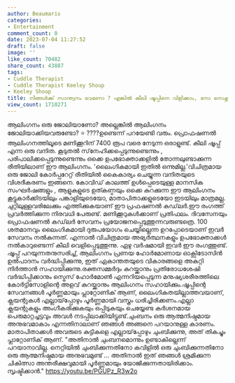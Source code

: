 ```yaml
---
author: Beaumaris
categories:
- Entertainment
comment_count: 0
date: 2023-07-04 11:27:52
draft: false
image: ''
like_count: 70482
share_count: 43887
tags:
- Cuddle Therapist
- Cuddle Therapist Keeley Shoup
- Keeley Shoup
title: നിങ്ങൾക്ക് സാന്ത്വനം വേണോ ? എങ്കിൽ കീലി ഷൂപ്പിനെ വിളിക്കാം, നോ സെക്സ് !
view_count: 1710271
---
```


ആലിംഗനം ഒരു ജോലിയാണോ? അല്ലെങ്കില്‍ ആലിംഗനം ജോലിയാക്കിയവരുണ്ടോ? ⭐ ????ഉണ്ടെന്ന് പറയേണ്ടി വരും. പ്രൊഫഷണല്‍ ആലിംഗനത്തിലൂടെ മണിക്കൂറിന് 7400 രൂപ വരെ നേടുന്ന ഒരാളുണ്ട്. കീലി ഷൂപ്പ് എന്ന ഒരു വനിത. കൂടുതല്‍ സ്‌നേഹിക്കപ്പെടുന്നുണ്ടെന്നും , പരിപാലിക്കപ്പെടുന്നുണ്ടെന്നും ഒക്കെ ഉപഭോക്താക്കളില്‍ തോന്നലുണ്ടാക്കുന്ന രീതിയിലാണ് ഈ ആലിംഗനം. 'ലൈംഗികമായി ഇതില്‍ ഒന്നുമില്ല.'വിചിത്രമായ ഒരു ജോലി കോര്‍പ്പറേറ്റ് രീതിയില്‍ കൈകാര്യം ചെയ്യുന്ന വനിതയുടെ വിശദീകരണം ഇങ്ങനെ. കോവിഡ് കാലത്ത് ഉള്‍പ്പെടെയുള്ള മാനസിക സംഘര്‍ഷങ്ങളും , ആളുകളുടെ ഉത്കണ്ഠയും ഒക്കെ കുറക്കുന്ന ഈ ആലിംഗനം കൂട്ടുകാര്‍ക്കിടയിലും പങ്കാളിയുടെയോ, മാതാപിതാക്കളുടെയോ ഇടയിലും മാത്രമല്ല. ചുറ്റിലുള്ളവരിലേക്കും എത്തിക്കുകയാണ് ഈ പ്രഫഷണല്‍ കഡ്‌ലര്‍.ഈ രംഗത്ത് പ്രവര്‍ത്തിക്കുന്ന നിരവധി പേരുണ്ട്. മണിക്കൂറുകള്‍ക്കാണ് പ്രതിഫലം. ദിവസേനയും പ്രൊഫഷണല്‍ കഡ്‌ലര്‍ സേവനം പ്രയോജനപ്പെടുത്തുന്നവരുണ്ടത്രെ. 100 ശതമാനവും ലൈംഗികമായി ദുരുപയോഗം ചെയ്യില്ലെന്ന ഉറപ്പോടെയാണ് ഇവര്‍ സേവനം നല്‍കുന്നത്. എന്നാല്‍ വിചിത്രമായ അഭ്യര്‍ത്ഥനകളും ഉപഭോക്താക്കള്‍ നല്‍കാറുണ്ടെന്ന് കീലി വെളിപ്പെടുത്തുന്നു. ഏഴു വര്‍ഷമായി ഇവര്‍ ഈ രംഗത്തുണ്ട്‌. [](https://cdn.boolokam.com/articles/2023/07/y44yyyy.jpg)ഷൂപ്പ് പറയുന്നതനുസരിച്ച്, ആലിംഗനം പ്രണയ ഹോർമോണായ ഓക്സിടോസിൻ ഉൽപാദനം വർദ്ധിപ്പിക്കുന്നു, ഇത് ഏകാന്തതയുടെ വികാരങ്ങളെ അകറ്റി നിർത്താൻ സഹായിക്കുന്നു.രക്തസമ്മർദ്ദം കുറയ്ക്കാനും പ്രതിരോധശേഷി വർദ്ധിപ്പിക്കാനും സ്ട്രെസ് ഹോർമോൺ എന്നറിയപ്പെടുന്ന മനുഷ്യശരീരത്തിലെ കോർട്ടിസോളിന്റെ അളവ് കുറയ്ക്കാനും ആലിംഗനം സഹായിക്കും.ഷൂപ്പിന്റെ സേവനങ്ങൾ പൂർണ്ണമായും പ്ലാറ്റോണിക് ആണ്, ലൈംഗികതയില്ലാത്തവയാണ്, ക്ലയന്റുകൾ എല്ലായ്‌പ്പോഴും പൂർണ്ണമായി വസ്ത്രം ധരിച്ചിരിക്കണം.എല്ലാ ക്ലയന്റുകളും അംഗീകരിക്കുകയും ഒപ്പിടുകയും ചെയ്യേണ്ട കർശനമായ പെരുമാറ്റച്ചട്ടവും അവൾ നടപ്പിലാക്കിയിട്ടുണ്ട്.ചുംബനം ഒരു ആത്മനിഷ്ഠമായ അനുഭവമാകാം എന്നതിനാലാണ് ഞങ്ങൾ അങ്ങനെ പറയാനുള്ള കാരണം. മാതാപിതാക്കൾ അവരുടെ കുട്ടികളെ എല്ലായ്‌പ്പോഴും ചുംബിക്കുന്നു, അത് തികച്ചും പ്ലാറ്റോണിക് ആണ്. "അതിനാൽ ചുംബനമൊന്നും ഉണ്ടാകില്ലെന്ന് പറയാനാവില്ല. നെറ്റിയിൽ ചുംബിക്കുന്നതിനോ കവിളിൽ ഒരു ചുംബിക്കുന്നതിനോ ഒരു ആത്മനിഷ്ഠമായ അനുഭവമുണ്ട് ... അതിനാൽ ഇത് ഞങ്ങൾ ശ്രമിക്കുന്ന ചികിത്സാ അന്തരീക്ഷവുമായി പൂർണ്ണമായും യോജിക്കുന്നതായിരിക്കാം. സൃഷ്ടിക്കാൻ." https://youtu.be/PGUPz_R3w2o